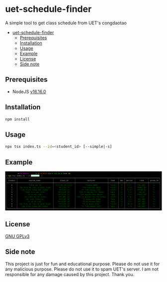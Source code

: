 # uet-schedule-finder

A simple tool to get class schedule from UET's congdaotao

-   [uet-schedule-finder](#uet-schedule-finder)
    -   [Prerequisites](#prerequisites)
    -   [Installation](#installation)
    -   [Usage](#usage)
    -   [Example](#example)
    -   [License](#license)
    -   [Side note](#side-note)

## Prerequisites

-   NodeJS [v16.16.0](https://nodejs.org/en/blog/release/v16.16.0)

## Installation

```bash
npm install
```

## Usage

```bash
npx tsx index.ts --id=<student_id> [--simple|-s]
```

## Example

![Example](./example.png)

## License

[GNU GPLv3](./LICENSE)

## Side note

This project is just for fun and educational purpose. Please do not use it for any malicious purpose. Please do not use it to spam UET's server. I am not responsible for any damage caused by this project. Thank you.
